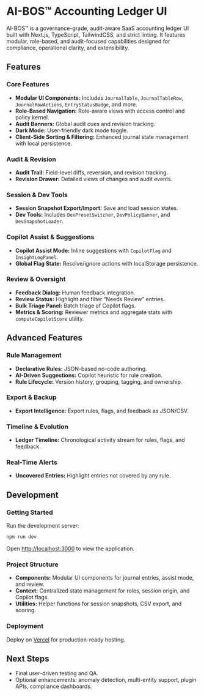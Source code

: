 # AI-BOS™ Accounting Ledger UI

AI-BOS™ is a governance-grade, audit-aware SaaS accounting ledger UI built with Next.js, TypeScript, TailwindCSS, and strict linting. It features modular, role-based, and audit-focused capabilities designed for compliance, operational clarity, and extensibility.

## Features

### Core Features
- **Modular UI Components:** Includes `JournalTable`, `JournalTableRow`, `JournalRowActions`, `EntryStatusBadge`, and more.
- **Role-Based Navigation:** Role-aware views with access control and policy kernel.
- **Audit Banners:** Global audit cues and revision tracking.
- **Dark Mode:** User-friendly dark mode toggle.
- **Client-Side Sorting & Filtering:** Enhanced journal state management with local persistence.

### Audit & Revision
- **Audit Trail:** Field-level diffs, reversion, and revision tracking.
- **Revision Drawer:** Detailed views of changes and audit events.

### Session & Dev Tools
- **Session Snapshot Export/Import:** Save and load session states.
- **Dev Tools:** Includes `DevPresetSwitcher`, `DevPolicyBanner`, and `DevSnapshotLoader`.

### Copilot Assist & Suggestions
- **Copilot Assist Mode:** Inline suggestions with `CopilotFlag` and `InsightLogPanel`.
- **Global Flag State:** Resolve/ignore actions with localStorage persistence.

### Review & Oversight
- **Feedback Dialog:** Human feedback integration.
- **Review Status:** Highlight and filter “Needs Review” entries.
- **Bulk Triage Panel:** Batch triage of Copilot flags.
- **Metrics & Scoring:** Reviewer metrics and aggregate stats with `computeCopilotScore` utility.

## Advanced Features

### Rule Management
- **Declarative Rules:** JSON-based no-code authoring.
- **AI-Driven Suggestions:** Copilot heuristic for rule creation.
- **Rule Lifecycle:** Version history, grouping, tagging, and ownership.

### Export & Backup
- **Export Intelligence:** Export rules, flags, and feedback as JSON/CSV.

### Timeline & Evolution
- **Ledger Timeline:** Chronological activity stream for rules, flags, and feedback.

### Real-Time Alerts
- **Uncovered Entries:** Highlight entries not covered by any rule.

## Development

### Getting Started

Run the development server:

```bash
npm run dev
```

Open [http://localhost:3000](http://localhost:3000) to view the application.

### Project Structure

- **Components:** Modular UI components for journal entries, assist mode, and review.
- **Context:** Centralized state management for roles, session origin, and Copilot flags.
- **Utilities:** Helper functions for session snapshots, CSV export, and scoring.

### Deployment

Deploy on [Vercel](https://vercel.com) for production-ready hosting.

## Next Steps

- Final user-driven testing and QA.
- Optional enhancements: anomaly detection, multi-entity support, plugin APIs, compliance dashboards.
